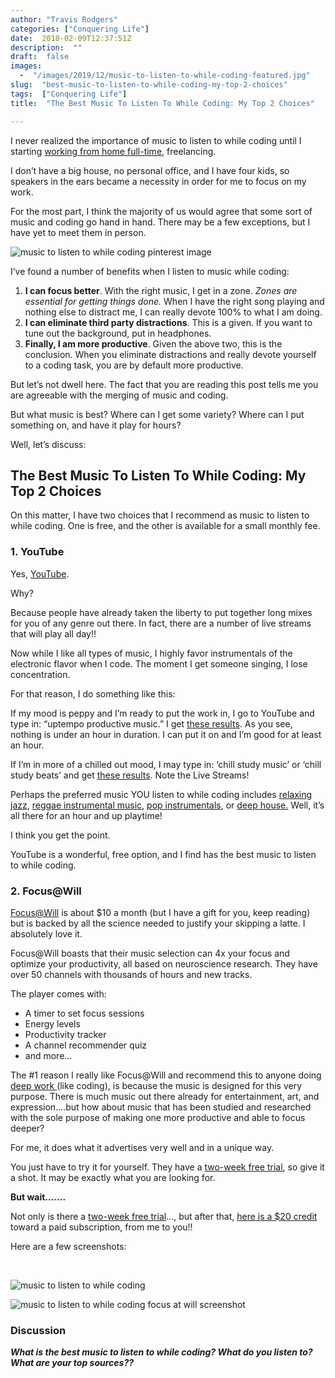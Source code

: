 ```yaml
---
author: "Travis Rodgers"
categories: ["Conquering Life"]
date:  2018-02-09T12:37:51Z
description:  ""
draft:  false
images: 
  -  "/images/2019/12/music-to-listen-to-while-coding-featured.jpg"
slug:  "best-music-to-listen-to-while-coding-my-top-2-choices"
tags:  ["Conquering Life"]
title:  "The Best Music To Listen To While Coding: My Top 2 Choices"

---
```



<p>I never realized the importance of music to listen to while coding until I starting <a href="/ebooks">working from home full-time</a>, freelancing.</p>
<p>I don&#8217;t have a big house, no personal office, and I have four kids, so speakers in the ears became a necessity in order for me to focus on my work.</p>
<p>For the most part, I think the majority of us would agree that some sort of music and coding go hand in hand. There may be a few exceptions, but I have yet to meet them in person.</p>
<p class="aligncenter"><img src="/images/2019/12/music-to-listen-to-while-coding-pinterest.jpg" alt="music to listen to while coding pinterest image"/></p>
<p>I&#8217;ve found a number of benefits when I listen to music while coding:</p>
<ol>
<li><strong>I can focus better</strong>. With the right music, I get in a zone. <em>Zones are essential for getting things done.</em> When I have the right song playing and nothing else to distract me, I can really devote 100% to what I am doing.</li>
<li><strong>I can eliminate third party distractions</strong>. This is a given. If you want to tune out the background, put in headphones.</li>
<li><strong>Finally, I am more productive</strong>. Given the above two, this is the conclusion. When you eliminate distractions and really devote yourself to a coding task, you are by default more productive.</li>
</ol>
<p>But let&#8217;s not dwell here. The fact that you are reading this post tells me you are agreeable with the merging of music and coding.</p>
<p>But what music is best? Where can I get some variety? Where can I put something on, and have it play for hours?</p>
<p>Well, let&#8217;s discuss:</p>
<h2>The Best Music To Listen To While Coding: My Top 2 Choices</h2>
<p>On this matter, I have two choices that I recommend as music to listen to while coding. One is free, and the other is available for a small monthly fee.</p>
<h3>1. YouTube</h3>
<p>Yes, <a href="https://www.youtube.com/channel/UCGPGirOab9EGy7VH4IwmWVQ" target="_blank" rel="noopener">YouTube</a>.</p>
<p>Why?</p>
<p>Because people have already taken the liberty to put together long mixes for you of any genre out there. In fact, there are a number of live streams that will play all day!!</p>
<p>Now while I like all types of music, I highly favor instrumentals of the electronic flavor when I code. The moment I get someone singing, I lose concentration.</p>
<p>For that reason, I do something like this:</p>
<p>If my mood is peppy and I&#8217;m ready to put the work in, I go to YouTube and type in: &#8220;uptempo productive music.&#8221; I get <a href="https://www.youtube.com/results?search_query=uptempo+productive+music" target="_blank" rel="noopener">these results</a>. As you see, nothing is under an hour in duration. I can put it on and I&#8217;m good for at least an hour.</p>
<p>If I&#8217;m in more of a chilled out mood, I may type in: &#8216;chill study music&#8217; or &#8216;chill study beats&#8217; and get <a href="https://www.youtube.com/results?search_query=chill+study+music" target="_blank" rel="noopener">these results</a>. Note the Live Streams!</p>
<p>Perhaps the preferred music YOU listen to while coding includes <a href="https://www.youtube.com/results?search_query=relaxing+jazz" target="_blank" rel="noopener">relaxing jazz</a>, <a href="https://www.youtube.com/results?search_query=reggae+instrumental+music" target="_blank" rel="noopener">reggae instrumental music</a>, <a href="https://www.youtube.com/results?search_query=pop+instrumentals" target="_blank" rel="noopener">pop instrumentals</a>, or <a href="https://www.youtube.com/results?search_query=deep+house+instrumental" target="_blank" rel="noopener">deep house.</a> Well, it&#8217;s all there for an hour and up playtime!</p>
<p>I think you get the point.</p>
<p>YouTube is a wonderful, free option, and I find has the best music to listen to while coding.</p>
<h3>2. Focus@Will</h3>
<p><a href="/recommends/focusatwill" target="_blank" rel="noopener">Focus@Will</a> is about $10 a month (but I have a gift for you, keep reading) but is backed by all the science needed to justify your skipping a latte. I absolutely love it.</p>
<p>Focus@Will boasts that their music selection can 4x your focus and optimize your productivity, all based on neuroscience research. They have over 50 channels with thousands of hours and new tracks.</p>
<p>The player comes with:</p>
<ul>
<li>A timer to set focus sessions</li>
<li>Energy levels</li>
<li>Productivity tracker</li>
<li>A channel recommender quiz</li>
<li>and more&#8230;</li>
</ul>
<p>The #1 reason I really like Focus@Will and recommend this to anyone doing <a href="http://amzn.to/2C8NHbV" target="_blank" rel="noopener">deep work </a>(like coding), is because the music is designed for this very purpose. There is much music out there already for entertainment, art, and expression&#8230;.but how about music that has been studied and researched with the sole purpose of making one more productive and able to focus deeper?</p>
<p>For me, it does what it advertises very well and in a unique way.</p>
<p>You just have to try it for yourself. They have a <a href="/recommends/focusatwill" target="_blank" rel="noopener">two-week free trial</a>, so give it a shot. It may be exactly what you are looking for.</p>
<p><strong>But wait&#8230;&#8230;.</strong></p>
<p>Not only is there a <a href="/recommends/focusatwill" target="_blank" rel="noopener">two-week free trial</a>&#8230;, but after that, <a href="http://ssqt.co/mQdFrK7" target="_blank" rel="noopener">here is a $20 credit</a> toward a paid subscription, from me to you!!</p>
<p>Here are a few screenshots:</p>
<p>&nbsp;</p>
<p class="aligncenter"><img src="/images/2019/12/music-to-listen-to-while-coding.jpg" alt="music to listen to while coding" /></p>
<p class="aligncenter"><img src="/images/2019/12/music-to-listen-to-while-coding-focus-at-will.jpg" alt="music to listen to while coding focus at will screenshot" /></p>
<h3></h3>
<h3>Discussion</h3>
<p><em><strong>What is the best music to listen to while coding? What do you listen to? What are your top sources??</strong></em></p>
<p>&nbsp;</p>



